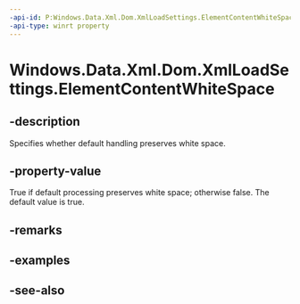 ```yaml
---
-api-id: P:Windows.Data.Xml.Dom.XmlLoadSettings.ElementContentWhiteSpace
-api-type: winrt property
---
```


<!-- Property syntax
public bool ElementContentWhiteSpace { get;  set; }
-->

# Windows.Data.Xml.Dom.XmlLoadSettings.ElementContentWhiteSpace

## -description
Specifies whether default handling preserves white space.

## -property-value
True if default processing preserves white space; otherwise false. The default value is true.

## -remarks

## -examples

## -see-also
